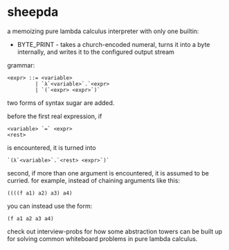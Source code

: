 # sheepda

a memoizing pure lambda calculus interpreter with only one builtin:

 * BYTE_PRINT - takes a church-encoded numeral, turns it into a byte
    internally, and writes it to the configured output stream

grammar:

```
<expr> ::= <variable>
         | `λ`<variable>`.`<expr>
         | `(`<expr> <expr>`)`
```

two forms of syntax sugar are added.

before the first real expression, if

```
<variable> `=` <expr>
<rest>
```

is encountered, it is turned into

```
`(λ`<variable>`.`<rest> <expr>`)`
```

second, if more than one argument is encountered, it is assumed to be curried.
for example, instead of chaining arguments like this:

```
((((f a1) a2) a3) a4)
```

you can instead use the form:

```
(f a1 a2 a3 a4)
```

check out interview-probs for how some abstraction towers can be built up for
solving common whiteboard problems in pure lambda calculus.

